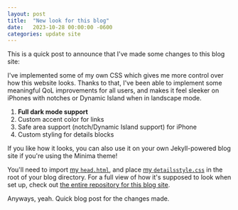 ```yaml
---
layout: post
title:  "New look for this blog"
date:   2023-10-28 00:00:00 -0600
categories: update site
---
```


This is a quick post to announce that I've made some changes to this blog site:

I've implemented some of my own CSS which gives me more control over how this website looks. Thanks to that, I've been able to implement some meaningful QoL improvements for all users, and makes it feel sleeker on iPhones with notches or Dynamic Island when in landscape mode.

1. **Full dark mode support**
2. Custom accent color for links
3. Safe area support (notch/Dynamic Island support) for iPhone
4. Custom styling for details blocks

If you like how it looks, you can also use it on your own Jekyll-powered blog site if you're using the Minima theme!

You'll need to import [my `head.html`](https://github.com/ThatStella7922/blog/blob/master/_includes/head.html), and place [my `detailsstyle.css`](https://github.com/ThatStella7922/blog/blob/master/detailsstyle.css) in the root of your blog directory. For a full view of how it's supposed to look when set up, check out [the entire repository for this blog site](https://github.com/ThatStella7922/blog).

Anyways, yeah. Quick blog post for the changes made.